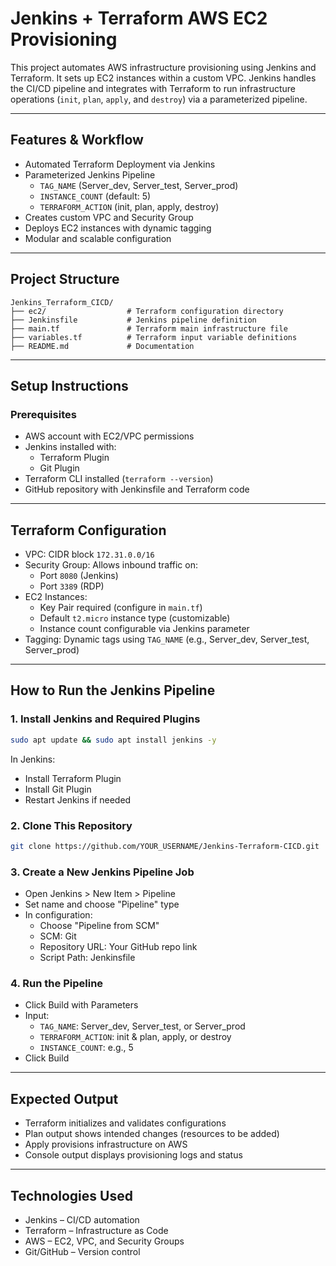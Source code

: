 # Jenkins + Terraform AWS EC2 Provisioning

This project automates AWS infrastructure provisioning using Jenkins and Terraform. It sets up EC2 instances within a custom VPC. Jenkins handles the CI/CD pipeline and integrates with Terraform to run infrastructure operations (`init`, `plan`, `apply`, and `destroy`) via a parameterized pipeline.

---

## Features & Workflow

- Automated Terraform Deployment via Jenkins
- Parameterized Jenkins Pipeline
  - `TAG_NAME` (Server_dev, Server_test, Server_prod)
  - `INSTANCE_COUNT` (default: 5)
  - `TERRAFORM_ACTION` (init, plan, apply, destroy)
- Creates custom VPC and Security Group
- Deploys EC2 instances with dynamic tagging
- Modular and scalable configuration

---

## Project Structure

```
Jenkins_Terraform_CICD/
├── ec2/                  # Terraform configuration directory
├── Jenkinsfile           # Jenkins pipeline definition
├── main.tf               # Terraform main infrastructure file
├── variables.tf          # Terraform input variable definitions
├── README.md             # Documentation
```

---

## Setup Instructions

### Prerequisites

- AWS account with EC2/VPC permissions
- Jenkins installed with:
  - Terraform Plugin
  - Git Plugin
- Terraform CLI installed (`terraform --version`)
- GitHub repository with Jenkinsfile and Terraform code

---

## Terraform Configuration

- VPC: CIDR block `172.31.0.0/16`
- Security Group: Allows inbound traffic on:
  - Port `8080` (Jenkins)
  - Port `3389` (RDP)
- EC2 Instances:
  - Key Pair required (configure in `main.tf`)
  - Default `t2.micro` instance type (customizable)
  - Instance count configurable via Jenkins parameter
- Tagging: Dynamic tags using `TAG_NAME` (e.g., Server_dev, Server_test, Server_prod)

---

## How to Run the Jenkins Pipeline

### 1. Install Jenkins and Required Plugins
```bash
sudo apt update && sudo apt install jenkins -y
```
In Jenkins:
- Install Terraform Plugin
- Install Git Plugin
- Restart Jenkins if needed

### 2. Clone This Repository
```bash
git clone https://github.com/YOUR_USERNAME/Jenkins-Terraform-CICD.git
```

### 3. Create a New Jenkins Pipeline Job
- Open Jenkins > New Item > Pipeline
- Set name and choose "Pipeline" type
- In configuration:
  - Choose "Pipeline from SCM"
  - SCM: Git
  - Repository URL: Your GitHub repo link
  - Script Path: Jenkinsfile

### 4. Run the Pipeline
- Click Build with Parameters
- Input:
  - `TAG_NAME`: Server_dev, Server_test, or Server_prod
  - `TERRAFORM_ACTION`: init & plan, apply, or destroy
  - `INSTANCE_COUNT`: e.g., 5
- Click Build

---

## Expected Output

- Terraform initializes and validates configurations
- Plan output shows intended changes (resources to be added)
- Apply provisions infrastructure on AWS
- Console output displays provisioning logs and status

---

## Technologies Used

- Jenkins – CI/CD automation
- Terraform – Infrastructure as Code
- AWS – EC2, VPC, and Security Groups
- Git/GitHub – Version control


